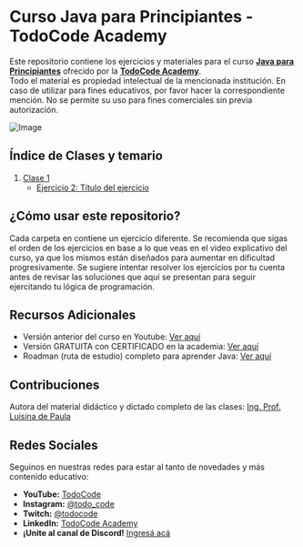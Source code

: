 # Curso Java para Principiantes - TodoCode Academy
Este repositorio contiene los ejercicios y materiales para el curso **[Java para Principiantes](https://todocodeacademy.com/course/java-para-principiantes/)** ofrecido por la **[TodoCode Academy](https://todocodeacademy.com/)**.   
Todo el material es propiedad intelectual de la mencionada institución. En caso de utilizar para fines educativos, por favor hacer la correspondiente mención. No se permite su uso para fines comerciales sin previa autorización.

![Image](https://todocodeacademy.com/wp-content/uploads/2020/12/cropped-LogoConSombras-sinfondo-166x38.png)

## Índice de Clases y temario

1.  [Clase 1](#ejercicio-1-título-del-ejercicio)
    - [Ejercicio 2: Título del ejercicio](#ejercicio-2-título-del-ejercicio)


## ¿Cómo usar este repositorio?

Cada carpeta en contiene un ejercicio diferente. Se recomienda que sigas el orden de los ejercicios en base a lo que veas en el video explicativo del curso, ya que los mismos están diseñados para aumentar en dificultad progresivamente. 
Se sugiere intentar resolver los ejercicios por tu cuenta antes de revisar las soluciones que aquí se presentan para seguir ejercitando tu lógica de programación.


## Recursos Adicionales

- Versión anterior del curso en Youtube: [Ver aquí](https://www.youtube.com/playlist?list=PLQxX2eiEaqbwxYrMUJ6gRz82mLzUeeJy9)
- Versión GRATUITA con CERTIFICADO en la academia: [Ver aquí](https://todocodeacademy.com/course/java-para-principiantes/)
- Roadman (ruta de estudio) completo para aprender Java: [Ver aquí](https://todocodeacademy.com/roadmap-para-aprender-java-en-2024/)

## Contribuciones

Autora del material didáctico y dictado completo de las clases: [Ing. Prof. Luisina de Paula](https://www.linkedin.com/in/luisinaadp/)

## Redes Sociales

Seguinos en nuestras redes para estar al tanto de novedades y más contenido educativo:

- **YouTube:** [TodoCode](https://youtube.com/TodoCode)
- **Instagram:** [@todo_code](https://instagram.com/todo_code)
- **Twitch:** [@todocode](https://twitch.tv/todocode)
- **LinkedIn:** [TodoCode Academy](https://www.linkedin.com/company/todocodeacademy/)
- **¡Unite al canal de Discord!** [Ingresá acá](https://discord.gg/MqVqXD2MfR)
